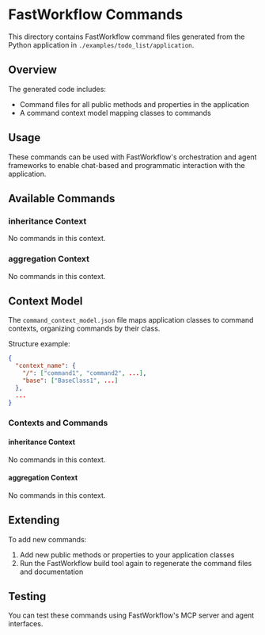 # FastWorkflow Commands

This directory contains FastWorkflow command files generated from the Python application in `./examples/todo_list/application`.

## Overview

The generated code includes:
- Command files for all public methods and properties in the application
- A command context model mapping classes to commands

## Usage

These commands can be used with FastWorkflow's orchestration and agent frameworks to enable chat-based and programmatic interaction with the application.

## Available Commands

### inheritance Context

No commands in this context.


### aggregation Context

No commands in this context.


## Context Model

The `command_context_model.json` file maps application classes to command contexts, organizing commands by their class.

Structure example:

```json
{
  "context_name": {
    "/": ["command1", "command2", ...],
    "base": ["BaseClass1", ...]
  },
  ...
}
```

### Contexts and Commands

#### inheritance Context
No commands in this context.

#### aggregation Context
No commands in this context.

## Extending

To add new commands:

1. Add new public methods or properties to your application classes
2. Run the FastWorkflow build tool again to regenerate the command files and documentation

## Testing

You can test these commands using FastWorkflow's MCP server and agent interfaces.
